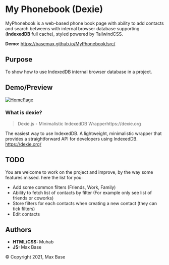 # My Phonebook (Dexie)

MyPhonebook is a web-based phone book page with ability to add contacts and search betweens with internal browser database supporting (**IndexedDB** full cache), styled powered by TailwindCSS.

**Demo:** https://basemax.github.io/MyPhonebook/src/

## Purpose

To show how to use IndexedDB internal browser database in a project.

## Demo/Preview

[![HomePage](https://i.ibb.co/yXzps6r/screencapture-file-D-My-Phonebook-src-index-html-2022-01-18-21-52-08.png)](https://basemax.github.io/MyPhonebook/src/)

### What is dexie?

> Dexie.js - Minimalistic IndexedDB Wrapperhttps://dexie.org

The easiest way to use IndexedDB. A lightweight, minimalistic wrapper that provides a straightforward API for developers using IndexedDB. https://dexie.org/

## TODO

You are welcome to work on the project and improve, by the way some features missed. here the list for you:

- Add some common filters (Friends, Work, Family)
- Ability to fetch list of contacts by filter (For example only see list of friends or coworks)
- Store filters for each contacts when creating a new contact (they can tick filters)
- Edit contacts

## Authors

- **HTML/CSS:** Muhab
- **JS:** Max Base

© Copyright 2021, Max Base
